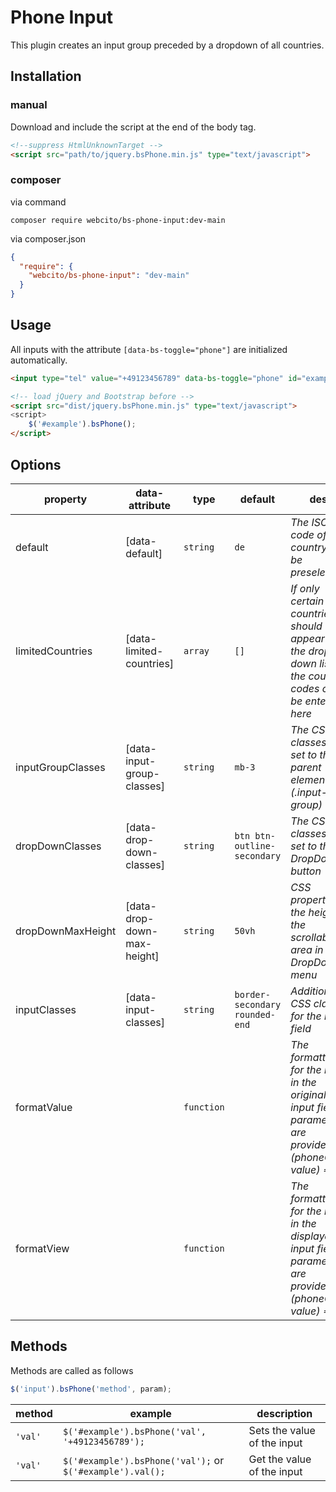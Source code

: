 # Phone Input

This plugin creates an input group preceded by a dropdown of all countries.

## Installation

### manual

Download and include the script at the end of the body tag.

```html
<!--suppress HtmlUnknownTarget -->
<script src="path/to/jquery.bsPhone.min.js" type="text/javascript">
```

### composer

via command

```shell
composer require webcito/bs-phone-input:dev-main
```

via composer.json

```json
{
  "require": {
    "webcito/bs-phone-input": "dev-main"
  }
}
```

## Usage

All inputs with the attribute `[data-bs-toggle="phone"]` are initialized automatically.

```html
<input type="tel" value="+49123456789" data-bs-toggle="phone" id="example">

<!-- load jQuery and Bootstrap before -->
<script src="dist/jquery.bsPhone.min.js" type="text/javascript">
<script>
    $('#example').bsPhone();
</script>
```

## Options

| property          | data-attribute              | type       | default                        | desc                                                                                                              |
|-------------------|-----------------------------|------------|--------------------------------|-------------------------------------------------------------------------------------------------------------------|
| default           | [data-default]              | `string`   | `de`                           | *The ISO code of the country to be preselected*                                                                   |
| limitedCountries  | [data-limited-countries]    | `array`    | `[]`                           | *If only certain countries should appear in the drop-down list, the country codes could be entered here*          |
| inputGroupClasses | [data-input-group-classes]  | `string`   | `mb-3`                         | *The CSS classes are set to the parent element (.input-group)*                                                    |
| dropDownClasses   | [data-drop-down-classes]    | `string`   | `btn btn-outline-secondary`    | *The CSS classes are set to the DropDown button*                                                                  |
| dropDownMaxHeight | [data-drop-down-max-height] | `string`   | `50vh`                         | *CSS property for the height of the scrollable area in the DropDown menu*                                         |
| inputClasses      | [data-input-classes]        | `string`   | `border-secondary rounded-end` | *Additional CSS classes for the input field*                                                                      |
| formatValue       |                             | `function` |                                | *The formatting for the result in the original input field. 2 parameters are provided: (phoneCode, value) => {}*  |
| formatView        |                             | `function` |                                | *The formatting for the result in the displayed input field. 2 parameters are provided: (phoneCode, value) => {}* |

## Methods

Methods are called as follows

```js
$('input').bsPhone('method', param);
```

| method            | example                                                   | description                 |
|-------------------|-----------------------------------------------------------|-----------------------------|
| `'val'`           | `$('#example').bsPhone('val', '+49123456789');`             | Sets the value of the input |
| `'val'`           | `$('#example').bsPhone('val');` or `$('#example').val();` | Get the value of the input  |
